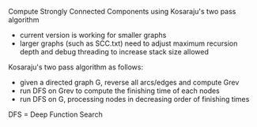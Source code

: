 Compute Strongly Connected Components using Kosaraju's two pass algorithm 
- current version is working for smaller graphs
- larger graphs (such as SCC.txt) need to adjust maximum recursion depth and debug threading to increase stack size allowed

Kosaraju's two pass algorithm as follows:
- given a directed graph G, reverse all arcs/edges and compute Grev
- run DFS on Grev to compute the finishing time of each nodes
- run DFS on G, processing nodes in decreasing order of finishing times

DFS = Deep Function Search

